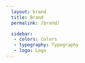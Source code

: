 ```yaml
---
  layout: brand
  title: Brand
  permalink: /brand/

  sidebar:
   - colors: Colors
   - typography: Typography
   - logo: Logo
---
```

